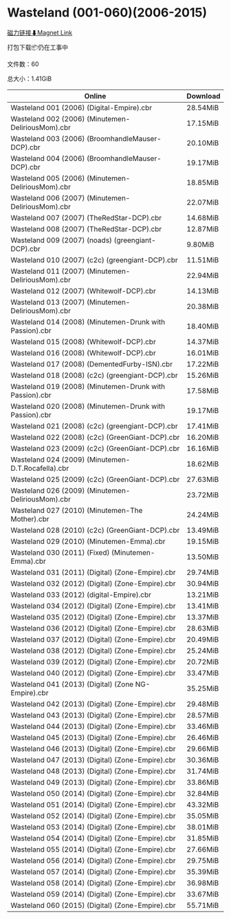 # Wasteland (001-060)(2006-2015)

[磁力链接⬇Magnet Link](magnet:?xt=urn:btih:c971952912ebeec8da62d06b9d3b2088492003dd&dn=Wasteland%20%28001-060%29%282006-2015%29)

打包下载📦仍在工事中

文件数：60

总大小：1.41GiB

Online | Download
--- | ---
Wasteland 001 (2006) (Digital-Empire).cbr | 28.54MiB
Wasteland 002 (2006) (Minutemen-DeliriousMom).cbr | 17.15MiB
Wasteland 003 (2006) (BroomhandleMauser-DCP).cbr | 20.10MiB
Wasteland 004 (2006) (BroomhandleMauser-DCP).cbr | 19.17MiB
Wasteland 005 (2006) (Minutemen-DeliriousMom).cbr | 18.85MiB
Wasteland 006 (2007) (Minutemen-DeliriousMom).cbr | 22.07MiB
Wasteland 007 (2007) (TheRedStar-DCP).cbr | 14.68MiB
Wasteland 008 (2007) (TheRedStar-DCP).cbr | 12.87MiB
Wasteland 009 (2007) (noads) (greengiant-DCP).cbr | 9.80MiB
Wasteland 010 (2007) (c2c) (greengiant-DCP).cbr | 11.51MiB
Wasteland 011 (2007) (Minutemen-DeliriousMom).cbr | 22.94MiB
Wasteland 012 (2007) (Whitewolf-DCP).cbr | 14.13MiB
Wasteland 013 (2007) (Minutemen-DeliriousMom).cbr | 20.38MiB
Wasteland 014 (2008) (Minutemen-Drunk with Passion).cbr | 18.40MiB
Wasteland 015 (2008) (Whitewolf-DCP).cbr | 14.37MiB
Wasteland 016 (2008) (Whitewolf-DCP).cbr | 16.01MiB
Wasteland 017 (2008) (DementedFurby-ISN).cbr | 17.22MiB
Wasteland 018 (2008) (c2c) (greengiant-DCP).cbr | 15.26MiB
Wasteland 019 (2008) (Minutemen-Drunk with Passion).cbr | 17.58MiB
Wasteland 020 (2008) (Minutemen-Drunk with Passion).cbr | 19.17MiB
Wasteland 021 (2008) (c2c) (greengiant-DCP).cbr | 17.41MiB
Wasteland 022 (2008) (c2c) (GreenGiant-DCP).cbr | 16.20MiB
Wasteland 023 (2009) (c2c) (GreenGiant-DCP).cbr | 16.16MiB
Wasteland 024 (2009) (Minutemen-D.T.Rocafella).cbr | 18.62MiB
Wasteland 025 (2009) (c2c) (GreenGiant-DCP).cbr | 27.63MiB
Wasteland 026 (2009) (Minutemen-DeliriousMom).cbr | 23.72MiB
Wasteland 027 (2010) (Minutemen-The Mother).cbr | 24.24MiB
Wasteland 028 (2010) (c2c) (GreenGiant-DCP).cbr | 13.49MiB
Wasteland 029 (2010) (Minutemen-Emma).cbr | 19.15MiB
Wasteland 030 (2011) (Fixed) (Minutemen-Emma).cbr | 13.50MiB
Wasteland 031 (2011) (Digital) (Zone-Empire).cbr | 29.74MiB
Wasteland 032 (2012) (Digital) (Zone-Empire).cbr | 30.94MiB
Wasteland 033 (2012) (digital-Empire).cbr | 13.21MiB
Wasteland 034 (2012) (Digital) (Zone-Empire).cbr | 13.41MiB
Wasteland 035 (2012) (Digital) (Zone-Empire).cbr | 13.37MiB
Wasteland 036 (2012) (Digital) (Zone-Empire).cbr | 28.63MiB
Wasteland 037 (2012) (Digital) (Zone-Empire).cbr | 20.49MiB
Wasteland 038 (2012) (Digital) (Zone-Empire).cbr | 25.24MiB
Wasteland 039 (2012) (Digital) (Zone-Empire).cbr | 20.72MiB
Wasteland 040 (2012) (Digital) (Zone-Empire).cbr | 33.47MiB
Wasteland 041 (2013) (Digital) (Zone NG-Empire).cbr | 35.25MiB
Wasteland 042 (2013) (Digital) (Zone-Empire).cbr | 29.48MiB
Wasteland 043 (2013) (Digital) (Zone-Empire).cbr | 28.57MiB
Wasteland 044 (2013) (Digital) (Zone-Empire).cbr | 33.46MiB
Wasteland 045 (2013) (Digital) (Zone-Empire).cbr | 26.46MiB
Wasteland 046 (2013) (Digital) (Zone-Empire).cbr | 29.66MiB
Wasteland 047 (2013) (Digital) (Zone-Empire).cbr | 30.36MiB
Wasteland 048 (2013) (Digital) (Zone-Empire).cbr | 31.74MiB
Wasteland 049 (2013) (Digital) (Zone-Empire).cbr | 33.86MiB
Wasteland 050 (2014) (Digital) (Zone-Empire).cbr | 32.84MiB
Wasteland 051 (2014) (Digital) (Zone-Empire).cbr | 43.32MiB
Wasteland 052 (2014) (Digital) (Zone-Empire).cbr | 35.05MiB
Wasteland 053 (2014) (Digital) (Zone-Empire).cbr | 38.01MiB
Wasteland 054 (2014) (Digital) (Zone-Empire).cbr | 31.85MiB
Wasteland 055 (2014) (Digital) (Zone-Empire).cbr | 27.66MiB
Wasteland 056 (2014) (Digital) (Zone-Empire).cbr | 29.75MiB
Wasteland 057 (2014) (Digital) (Zone-Empire).cbr | 35.39MiB
Wasteland 058 (2014) (Digital) (Zone-Empire).cbr | 36.98MiB
Wasteland 059 (2014) (Digital) (Zone-Empire).cbr | 33.67MiB
Wasteland 060 (2015) (Digital) (Zone-Empire).cbr | 55.71MiB